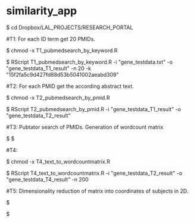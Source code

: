 # similarity_app

 $ cd Dropbox/LAL_PROJECTS/RESEARCH_PORTAL

#T1: For each ID term get 20 PMIDs.

 $ chmod -x T1_pubmedsearch_by_keyword.R
 
 $ RScript T1_pubmedsearch_by_keyword.R -i "gene_testdata.txt" -o "gene_testdata_T1_result" -n 20 -k "15f2fa5c9d427fd88d53b5041002aeabd309"


#T2: For each PMID get the according abstract text.

 $ chmod -x T2_pubmedsearch_by_pmid.R
 
 $ RScript T2_pubmedsearch_by_pmid.R -i "gene_testdata_T1_result" -o "gene_testdata_T2_result"


#T3: Pubtator search of PMIDs. Generation of wordcount matrix

 $
 $


 #T4: 
 
 $ chmod -x T4_text_to_wordcountmatrix.R
 
 $ RScript T4_text_to_wordcountmatrix.R -i "gene_testdata_T2_result" -o "gene_testdata_T4_result" -n 200 


 #T5: Dimensionality reduction of matrix into coordinates of subjects in 2D.
 
 $
 
 $
